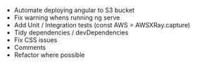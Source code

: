 - Automate deploying angular to S3 bucket
- Fix warning whens running ng serve
- Add Unit / Integration tests (const AWS = AWSXRay.capture)
- Tidy dependencies / devDependencies
- Fix CSS issues
- Comments
- Refactor where possible
